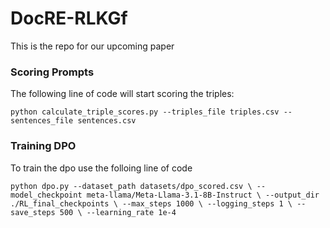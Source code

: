 # DocRE-RLKGf
This is the repo for our upcoming paper

### Scoring Prompts
The following line of code will start scoring the triples:

`python calculate_triple_scores.py --triples_file triples.csv --sentences_file sentences.csv`


### Training DPO
To train the dpo use the folloing line of code

`python dpo.py --dataset_path datasets/dpo_scored.csv \
                    --model_checkpoint meta-llama/Meta-Llama-3.1-8B-Instruct \
                    --output_dir ./RL_final_checkpoints \
                    --max_steps 1000 \
                    --logging_steps 1 \
                    --save_steps 500 \
                    --learning_rate 1e-4`
